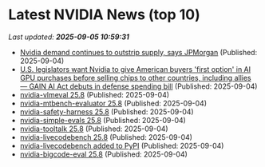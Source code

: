 # Latest NVIDIA News (top 10)
_Last updated: **2025-09-05 10:59:31**_

- [Nvidia demand continues to outstrip supply, says JPMorgan](https://thefly.com/permalinks/entry.php/id4192841/NVDA-Nvidia-demand-continues-to-outstrip-supply-says-JPMorgan) (Published: 2025-09-04)
- [U.S. legislators want Nvidia to give American buyers 'first option' in AI GPU purchases before selling chips to other countries, including allies — GAIN AI Act debuts in defense spending bill](https://www.tomshardware.com/pc-components/gpus/u-s-legislators-want-nvidia-to-give-american-buyers-first-option-in-ai-gpu-purchases-before-selling-chips-to-other-countries-including-allies-gain-ai-act-debuts-in-defense-spending-bill) (Published: 2025-09-04)
- [nvidia-vlmeval 25.8](https://pypi.org/project/nvidia-vlmeval/25.8/) (Published: 2025-09-04)
- [nvidia-mtbench-evaluator 25.8](https://pypi.org/project/nvidia-mtbench-evaluator/25.8/) (Published: 2025-09-04)
- [nvidia-safety-harness 25.8](https://pypi.org/project/nvidia-safety-harness/25.8/) (Published: 2025-09-04)
- [nvidia-simple-evals 25.8](https://pypi.org/project/nvidia-simple-evals/25.8/) (Published: 2025-09-04)
- [nvidia-tooltalk 25.8](https://pypi.org/project/nvidia-tooltalk/25.8/) (Published: 2025-09-04)
- [nvidia-livecodebench 25.8](https://pypi.org/project/nvidia-livecodebench/25.8/) (Published: 2025-09-04)
- [nvidia-livecodebench added to PyPI](https://pypi.org/project/nvidia-livecodebench/) (Published: 2025-09-04)
- [nvidia-bigcode-eval 25.8](https://pypi.org/project/nvidia-bigcode-eval/25.8/) (Published: 2025-09-04)
